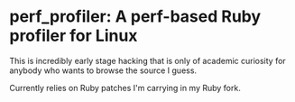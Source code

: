 # perf_profiler: A perf-based Ruby profiler for Linux

This is incredibly early stage hacking that is only of academic curiosity for anybody who wants to browse the source I guess.

Currently relies on Ruby patches I'm carrying in my Ruby fork.
